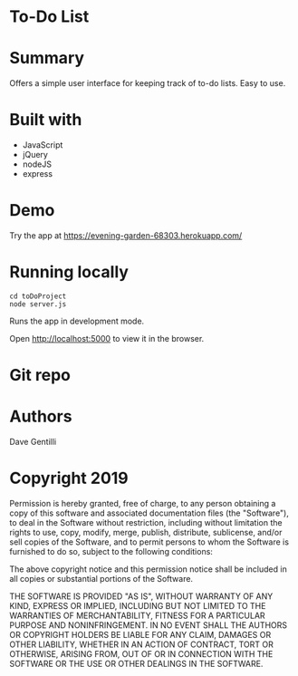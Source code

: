# To-Do List

# Summary

Offers a simple user interface for keeping track of to-do lists. Easy to use.

# Built with

- JavaScript
- jQuery
- nodeJS
- express

# Demo

Try the app at https://evening-garden-68303.herokuapp.com/

# Running locally

```
cd toDoProject
node server.js
```

Runs the app in development mode.

Open [http://localhost:5000](http://localhost:5000) to view it in the browser.

# Git repo

# Authors

Dave Gentilli

# Copyright 2019

Permission is hereby granted, free of charge, to any person obtaining a copy of this software and associated documentation files (the "Software"), to deal in the Software without restriction, including without limitation the rights to use, copy, modify, merge, publish, distribute, sublicense, and/or sell copies of the Software, and to permit persons to whom the Software is furnished to do so, subject to the following conditions:

The above copyright notice and this permission notice shall be included in all copies or substantial portions of the Software.

THE SOFTWARE IS PROVIDED "AS IS", WITHOUT WARRANTY OF ANY KIND, EXPRESS OR IMPLIED, INCLUDING BUT NOT LIMITED TO THE WARRANTIES OF MERCHANTABILITY, FITNESS FOR A PARTICULAR PURPOSE AND NONINFRINGEMENT. IN NO EVENT SHALL THE AUTHORS OR COPYRIGHT HOLDERS BE LIABLE FOR ANY CLAIM, DAMAGES OR OTHER LIABILITY, WHETHER IN AN ACTION OF CONTRACT, TORT OR OTHERWISE, ARISING FROM, OUT OF OR IN CONNECTION WITH THE SOFTWARE OR THE USE OR OTHER DEALINGS IN THE SOFTWARE.
